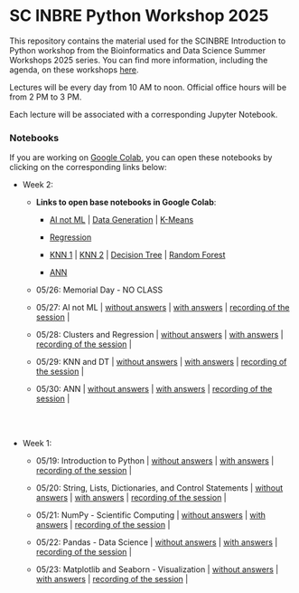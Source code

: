 # SC INBRE Python Workshop 2025

This repository contains the material used for the SCINBRE Introduction to Python workshop from the Bioinformatics and Data Science
Summer Workshops 2025 series. You can find more information, including the agenda, on these workshops [here](https://www.scinbre.org/learning/bids-tutorials-and-workshops/2025-summer-workshops).

Lectures will be every day from 10 AM to noon. Official office hours will be from 2 PM to 3 PM. 

Each lecture will be associated with a corresponding Jupyter Notebook. 


### Notebooks

If you are working on [Google Colab](https://colab.research.google.com/), you can open these notebooks by clicking on the corresponding links below:

- Week 2:
    
    - **Links to open base notebooks in Google Colab**:

        - [AI not ML](https://colab.research.google.com/drive/1gKieppjYJiWw8MkVq9FbxiP3r9cpSsYM) | [Data Generation](https://colab.research.google.com/drive/1i9tYyaPcF9AciBOfi5zAMNhnlz5_ec4B) | [K-Means](https://colab.research.google.com/drive/15svvAzmtKuQAK0z3V46CCrQbwi2r0Kjp)

        - [Regression](https://colab.research.google.com/drive/1aiHJjmwzcMlP420VF24YryoUtZEjAwAZ) 

        - [KNN 1](https://colab.research.google.com/drive/12JLPydJz3NgA8kcR0QZXaaSDL_rxMWus) | [KNN 2](https://colab.research.google.com/drive/1v_K6ZrKpiUX3ZT0ThWEisgcU_BN9-1rp) | [Decision Tree](https://colab.research.google.com/drive/1Kb9pnqSIKCYcHAY0GofD1QtVOh2af9jt) | [Random Forest](https://colab.research.google.com/drive/1ECs71TK1BjhAXJwZYcH5ecq978vOQ6Bh)

        - [ANN](https://colab.research.google.com/drive/1srZ3EIQr-QZO3vwndqZFBvdckNOzmC-l)

    - 05/26: Memorial Day - NO CLASS

    - 05/27: AI not ML |  [without answers](https://colab.research.google.com/drive/1kJAXgKzbfAg4KlCIzpG4GofpSEHhVNau) | [with answers](https://colab.research.google.com/drive/1SVAa70Au2fMvcEZxnwQ17mNI-m6_NQHv) | [recording of the session](https://sc-edu.zoom.us/rec/play/3YXj4YWCG3IsFWhhE73K7EoCbrVHwR3vm2fmZefstFckofzCpgeWcpYfJOmdGdgkAyL_C1eK1wNFI-qw.mX6gNTu4o7IGmPir?eagerLoadZvaPages=sidemenu.billing.plan_management&accessLevel=meeting&canPlayFromShare=true&from=share_recording_detail&startTime=1748353972000&componentName=rec-play&originRequestUrl=https%3A%2F%2Fsc-edu.zoom.us%2Frec%2Fshare%2F-NgWWwoUxIaRE0Ud8O2kz97_QpHudvP3kJBt3Ix9KC1wXDItn8IenqqVutyNlwtL.SmUHu86sSF4k3md2%3FstartTime%3D1748353972000) |
    
    - 05/28: Clusters and Regression | [without answers](https://colab.research.google.com/drive/1F0tOIYe-2Mk9Rd2tX950FmYiQllqxfL7) | [with answers](https://colab.research.google.com/drive/1g6NqceIhQhbdeJ0G3mcdMfbytm8MPKtK) | [recording of the session](https://us06web.zoom.us/rec/play/QAl4NQrpOXF0ryrdWUHRvmFiO8V18jMu1ZolwkRsDP9Z2zcHw5oO2IfIm9bVrPWAgrgPFna4p1KjEa8.mN5593AqxzfBwA2i?eagerLoadZvaPages=sidemenu.billing.plan_management&accessLevel=meeting&canPlayFromShare=true&from=share_recording_detail&continueMode=true&iet=f7nZarHuYv-R9ssilPVOoTRb8iVRys9yiLe1IMO8N6w.AG.9EOV3PaNzuMHgMmpxZzzzHOfA-QowAP0FoCYeAl4T8qixEir36w2e8E7xErAQcJjoZFk3sGdOYsrtyUVMkoNk5Znwcr9QWQqvT3cq4k0Nc0Vx4DBoVC385EywZo.hdisYILgyGJlcaOqfzACQA.t3xqVbhCjJi_Lr8y&componentName=rec-play&originRequestUrl=https%3A%2F%2Fus06web.zoom.us%2Frec%2Fshare%2FbmuhzMLyPBIX9_hbU5ZQ261VyoD5XyKVwqJ6pcJ7BDNh4iodnyfwA3RfEGTNmlN6.dSEOHXT_pWTWBRTT%3Fiet%3Df7nZarHuYv-R9ssilPVOoTRb8iVRys9yiLe1IMO8N6w.AG.9EOV3PaNzuMHgMmpxZzzzHOfA-QowAP0FoCYeAl4T8qixEir36w2e8E7xErAQcJjoZFk3sGdOYsrtyUVMkoNk5Znwcr9QWQqvT3cq4k0Nc0Vx4DBoVC385EywZo.hdisYILgyGJlcaOqfzACQA.t3xqVbhCjJi_Lr8y) |
    
    - 05/29: KNN and DT | [without answers](https://colab.research.google.com/drive/1HGUekfCcPyLmoP-SlH0RTMblLhQbZn0-) | [with answers](https://colab.research.google.com/drive/1KkX7b5UyDiao0ScJXCKQLcYBunNTDq9K) | [recording of the session](https://sc-edu.zoom.us/rec/play/tvlOAsjo8uW-vKc8Ank48Dkk3J4GL5hNa4lTKV6PjD8fLy8PRsjQQZDjpt60ObmucTYFmNYm-lz3G-dz.XU4cTJxnzaWneVdS?eagerLoadZvaPages=sidemenu.billing.plan_management&accessLevel=meeting&canPlayFromShare=true&from=share_recording_detail&continueMode=true&componentName=rec-play&originRequestUrl=https%3A%2F%2Fsc-edu.zoom.us%2Frec%2Fshare%2Fyy7IulrrmL_r3DR1APu5irypTwL15LF16wqOBVhKfaoUGK-jVs-hnGEYYJQBWNYb.iZUujT9eEW2YhfPm) |
    
    - 05/30: ANN | [without answers](https://colab.research.google.com/drive/1iLl-iExzAdsp3cu_VVRQ2Lv7haPyv-zq) | [with answers](https://colab.research.google.com/drive/1X4sbhLZePS_u4RkaPRjho5gNvZQ081cJ) | [recording of the session](https://sc-edu.zoom.us/rec/play/QcR7C5aNTA0_USH0-aqOwekbxKrSfPfVttal0lCj34s5XQpH1in-rFzQRgpF2UR8n4jupBeq3WwOikXq.uPTA9Sq5jd2zjdLa?eagerLoadZvaPages=sidemenu.billing.plan_management&accessLevel=meeting&canPlayFromShare=true&from=share_recording_detail&startTime=1748613063000&componentName=rec-play&originRequestUrl=https%3A%2F%2Fsc-edu.zoom.us%2Frec%2Fshare%2FXm4fH3UMvDZBBYeSUK_5PPaWDbmdiy4DnfXuRHzCzNMo4nStHXYkVdCHvoxdDXZx.pNESUPTRYDaY9_50) |

<br>
<br>

- Week 1:
    - 05/19: Introduction to Python | [without answers](https://colab.research.google.com/github/lina-usc/scinbre-python-2025/blob/main/Day1_into_python/day1_without_answers.ipynb) | [with answers](https://colab.research.google.com/github/lina-usc/scinbre-python-2025/blob/main/Day1_into_python/day1_with_answers.ipynb) |  [recording of the session](https://sc-edu.zoom.us/rec/share/iXPfhFBj4fvc14Kf5PRvFbqxu4UGnxM8Go6ILQOQxQvDtweprp2cHz_lM1SONe-n.p8mREBw7-40_3uVv?startTime=1747662716000) |
    
    - 05/20: String, Lists, Dictionaries, and Control Statements | [without answers](https://colab.research.google.com/github/lina-usc/scinbre-python-2025/blob/main/Day2_control_statements_interators_arrays/day2_without_answers.ipynb) | [with answers](https://colab.research.google.com/github/lina-usc/scinbre-python-2025/blob/main/Day2_control_statements_interators_arrays/day2_with_answers.ipynb) | [recording of the session](https://sc-edu.zoom.us/rec/share/PGoifaWpk9KszwVC1_9J6pIYbqFeSbsW5Zp1CODG2XiP96Yx1lZLIg6VscUJB44j.wrArOKbQ6VE9p6Rx?startTime=1747748526000) |

    - 05/21: NumPy - Scientific Computing | [without answers](https://colab.research.google.com/github/lina-usc/scinbre-python-2025/blob/main/Day3_numpy/day3_without_answers.ipynb) | [with answers](https://colab.research.google.com/github/lina-usc/scinbre-python-2025/blob/main/Day3_numpy/day3_with_answers.ipynb) | [recording of the session](https://sc-edu.zoom.us/rec/share/6gCL8WdJJEu9S7jpGLK0Gx-puBPe7nS-OlltC4TiealLUWqwT4P48pMK1UaPg6B7.-e7om-SmgcmbYj9B?startTime=1747834997000) |



    - 05/22: Pandas - Data Science | [without answers](https://colab.research.google.com/github/lina-usc/scinbre-python-2025/blob/main/Day4_pandas/day4_without_answers.ipynb) | [with answers](https://colab.research.google.com/github/lina-usc/scinbre-python-2025/blob/main/Day4_pandas/day4_with_answers.ipynb) | [recording of the session](https://sc-edu.zoom.us/rec/share/8wk3Fs7DiKQRGVavbkiVqD6fjjYku9ZCJgRtWGZVp1TpXur21Vr7zkp3JZqzD3dV.tFIqIUnZ5JnZjcLz?startTime=1747921877000) |

    - 05/23: Matplotlib and Seaborn - Visualization | [without answers](https://colab.research.google.com/github/lina-usc/scinbre-python-2025/blob/main/Day5_matplotlib_seaborn/day5_without_answers.ipynb) | [with answers](https://colab.research.google.com/github/lina-usc/scinbre-python-2025/blob/main/Day5_matplotlib_seaborn/day5_with_answers.ipynb) | [recording of the session](https://sc-edu.zoom.us/rec/share/zlBBjb_vUZ4g1FlFoL7orwfpK63AeULVgp-zv06HcpNaksrzbLe8xpBik6ZU3Hal.V1gwcbIJ0fmviv4u?startTime=1748008046000) |




